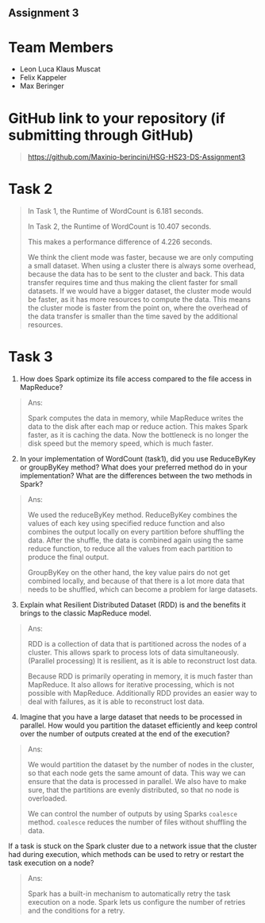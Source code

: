 Assignment 3
------------

# Team Members
- Leon Luca Klaus Muscat
- Felix Kappeler
- Max Beringer
# GitHub link to your repository (if submitting through GitHub)

> https://github.com/Maxinio-berincini/HSG-HS23-DS-Assignment3

# Task 2

> In Task 1, the Runtime of WordCount is 6.181 seconds.
> 
> In Task 2, the Runtime of WordCount is 10.407 seconds.
> 
> This makes a performance difference of 4.226 seconds.
> 
> We think the client mode was faster, because we are only computing a small dataset.
> When using a cluster there is always some overhead, because the data has to be sent to the cluster and back. 
> This data transfer requires time and thus making the client faster for small datasets.
> If we would have a bigger dataset, the cluster mode would be faster, as it has more resources to compute the data.
> This means the cluster mode is faster from the point on, where the overhead of the data transfer is smaller than the time saved by the additional resources.

# Task 3

1. How does Spark optimize its file access compared to the file access in MapReduce?
> Ans:
> 
> Spark computes the data in memory, while MapReduce writes the data to the disk after each map or reduce action.
> This makes Spark faster, as it is caching the data. Now the bottleneck is no longer the disk speed but the memory speed, which is much faster.

2. In your implementation of WordCount (task1), did you use ReduceByKey or groupByKey method? 
   What does your preferred method do in your implementation? 
   What are the differences between the two methods in Spark?
> Ans: 
> 
> We used the reduceByKey method.
> ReduceByKey combines the values of each key using specified reduce function and also combines the output locally on every partition before shuffling the data.
> After the shuffle, the data is combined again using the same reduce function, to reduce all the values from each partition to produce the final output.
> 
> GroupByKey on the other hand, the key value pairs do not get combined locally, and because of that there is a lot more data that needs to be shuffled, which can become a problem for large datasets.

3. Explain what Resilient Distributed Dataset (RDD) is and the benefits it brings to the classic MapReduce model.
> Ans: 
> 
> RDD is a collection of data that is partitioned across the nodes of a cluster.
> This allows spark to process lots of data simultaneously. (Parallel processing)
> It is resilient, as it is able to reconstruct lost data.
> 
> Because RDD is primarily operating in memory, it is much faster than MapReduce.
> It also allows for iterative processing, which is not possible with MapReduce.
> Additionally RDD provides an easier way to deal with failures, as it is able to reconstruct lost data.

4. Imagine that you have a large dataset that needs to be processed in parallel. 
   How would you partition the dataset efficiently and keep control over the number of outputs created at the end of the execution?
> Ans: 
> 
> We would partition the dataset by the number of nodes in the cluster, so that each node gets the same amount of data.
> This way we can ensure that the data is processed in parallel.
> We also have to make sure, that the partitions are evenly distributed, so that no node is overloaded.
> 
> We can control the number of outputs by using Sparks `coalesce` method.
> `coalesce` reduces the number of files without shuffling the data.

  If a task is stuck on the Spark cluster due to a network issue that the cluster had during execution, 
  which methods can be used to retry or restart the task execution on a node?
> Ans: 
> 
> Spark has a built-in mechanism to automatically retry the task execution on a node.
> Spark lets us configure the number of retries and the conditions for a retry.
